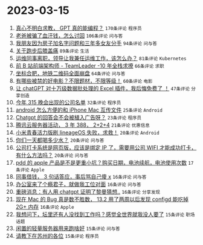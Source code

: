 # 2023-03-15

1. [真心不明白求教， GPT 真的能编程？](https://www.v2ex.com/t/924080) `170条评论` `程序员`
1. [老爸被骗了血汗钱，怎么讨回](https://www.v2ex.com/t/924190) `106条评论` `问与答`
1. [我朋友因为房子加名字问题和三年多女友分手](https://www.v2ex.com/t/924149) `94条评论` `问与答`
1. [关于跑步后膝盖痛](https://www.v2ex.com/t/924096) `89条评论` `生活`
1. [运维同事离职，领导让我兼任运维工作，该怎么办？](https://www.v2ex.com/t/924055) `81条评论` `Kubernetes`
1. [前 B 站前端架构师 - TeamLeader -10 年全栈求撩](https://www.v2ex.com/t/924183) `66条评论` `求职`
1. [坐标合肥，地铁二维码全面崩盘](https://www.v2ex.com/t/924066) `64条评论` `问与答`
1. [有哪些被禁的好电影？不限题材，不限等级！](https://www.v2ex.com/t/924226) `60条评论` `电影`
1. [让 chatGPT 对十万级数据批处理的 Excel 插件，我后悔免费了 ！](https://www.v2ex.com/t/924065) `47条评论` `分享创造`
1. [今年 315 晚会出现的公司名单](https://www.v2ex.com/t/924334) `32条评论` `程序员`
1. [android 怎么方便的和 iPhone Mac 互传文件](https://www.v2ex.com/t/924140) `25条评论` `Android`
1. [Chatgpt 的回答会不会被植入广告呀？](https://www.v2ex.com/t/924219) `23条评论` `程序员`
1. [腾讯云服务器活动， 3 年 388， 2+2+4](https://www.v2ex.com/t/924218) `21条评论` `优惠信息`
1. [小米青春活力版刷 lineageOS 失败，求救！](https://www.v2ex.com/t/924257) `20条评论` `Android`
1. [你们一天都喝多少水？](https://www.v2ex.com/t/924202) `20条评论` `问与答`
1. [公司打卡系统是网页版，应该是绑定 IP 了，需要用公司 WIFI 才能成功打卡，有什么方法吗？](https://www.v2ex.com/t/924172) `20条评论` `问与答`
1. [pdd 的 apple 产品是不是更重小坑？购买日期，电池续航，电池使用次数](https://www.v2ex.com/t/924056) `17条评论` `Apple`
1. [同事借钱， 3 句话答应，事后骂自己傻 x](https://www.v2ex.com/t/924304) `16条评论` `问与答`
1. [办公室来了个瘾君子，就做我工位对面](https://www.v2ex.com/t/924182) `16条评论` `问与答`
1. [重磅消息：有人用 chatgpt 证明了黎曼猜想..](https://www.v2ex.com/t/924179) `16条评论` `分享发现`
1. [现在 Mac 的 Bug 真是数不胜数， 13.2 用了两周以后发现 configd 能吃掉 2G+ 内存](https://www.v2ex.com/t/924146) `16条评论` `Apple`
1. [我想问下，坛里还有人没找到工作吗？感觉全世界就我没人要了](https://www.v2ex.com/t/924283) `15条评论` `职场话题`
1. [闲置的轻量服务器用来跑啥好](https://www.v2ex.com/t/924269) `15条评论` `问与答`
1. [请教下在苏州的各位](https://www.v2ex.com/t/924094) `15条评论` `程序员`
